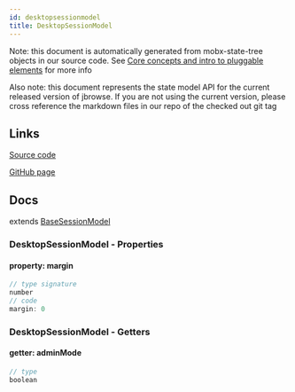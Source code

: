 ```yaml
---
id: desktopsessionmodel
title: DesktopSessionModel
---
```


Note: this document is automatically generated from mobx-state-tree objects in
our source code. See
[Core concepts and intro to pluggable elements](/docs/developer_guide/) for more
info

Also note: this document represents the state model API for the current released
version of jbrowse. If you are not using the current version, please cross
reference the markdown files in our repo of the checked out git tag

## Links

[Source code](https://github.com/GMOD/jbrowse-components/blob/main/products/jbrowse-desktop/src/sessionModel/DesktopSession.ts)

[GitHub page](https://github.com/GMOD/jbrowse-components/tree/main/website/docs/models/DesktopSessionModel.md)

## Docs

extends [BaseSessionModel](../basesessionmodel)

### DesktopSessionModel - Properties

#### property: margin

```js
// type signature
number
// code
margin: 0
```

### DesktopSessionModel - Getters

#### getter: adminMode

```js
// type
boolean
```
